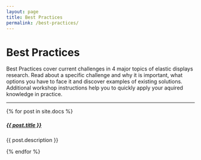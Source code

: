 ```yaml
---
layout: page
title: Best Practices
permalink: /best-practices/
---
```


# Best Practices

Best Practices cover current challenges in 4 major topics of elastic displays research. Read about a specific challenge and why it is important, what options you have to face it and discover examples of existing solutions. Additional workshop instructions help you to quickly apply your aquired knowledge in practice.

<div class="section-index">
    <hr class="panel-line">
    {% for post in site.docs  %}        
    <div class="entry">
    <h5><a href="{{ post.url | prepend: site.baseurl }}">{{ post.title }}</a></h5>
    <p>{{ post.description }}</p>
    </div>{% endfor %}
</div>
